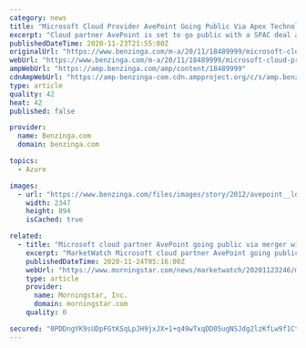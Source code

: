 ```yaml
---
category: news
title: "Microsoft Cloud Provider AvePoint Going Public Via Apex Technology SPAC"
excerpt: "Cloud partner AvePoint is set to go public with a SPAC deal announced Monday. The SPAC Deal: AvePoint will go public via"
publishedDateTime: 2020-11-23T21:55:00Z
originalUrl: "https://www.benzinga.com/m-a/20/11/18489999/microsoft-cloud-provider-avepoint-going-public-via-apex-technology-spac"
webUrl: "https://www.benzinga.com/m-a/20/11/18489999/microsoft-cloud-provider-avepoint-going-public-via-apex-technology-spac"
ampWebUrl: "https://amp.benzinga.com/amp/content/18489999"
cdnAmpWebUrl: "https://amp-benzinga-com.cdn.ampproject.org/c/s/amp.benzinga.com/amp/content/18489999"
type: article
quality: 42
heat: 42
published: false

provider:
  name: Benzinga.com
  domain: benzinga.com

topics:
  - Azure

images:
  - url: "https://www.benzinga.com/files/images/story/2012/avepoint__logo.jpg"
    width: 2347
    height: 894
    isCached: true

related:
  - title: "Microsoft cloud partner AvePoint going public via merger with blank-check company Apex Technology"
    excerpt: "MarketWatch Microsoft cloud partner AvePoint going public via merger with blank-check company Apex Technology . . Nov 23, 2020 2:57 PM UTC"
    publishedDateTime: 2020-11-24T05:16:00Z
    webUrl: "https://www.morningstar.com/news/marketwatch/20201123246/microsoft-cloud-partner-avepoint-going-public-via-merger-with-blank-check-company-apex-technology"
    type: article
    provider:
      name: Morningstar, Inc.
      domain: morningstar.com
    quality: 0

secured: "0PDDngYK9sUDpFGtKSqLpJH9jxJX+1+q49wTxqDD05ugNSJdg2lzKfLw9f1CtNl6LC23KZmzajYNYSA4bPT/RuBoj6GTlA5L2GFUE8RBjOqUokWBELct6ONFfCvjZD7Mq7pNnSy8WsxOXevu/WRXMJdKSQzo6n1DrcTD5q9ZJK4z+J+XbhjCYAWgj83+mlq9ctuqLYRdxBA6mTfa2mVxrwICBEa3Mx6Yf78FPtJDsmvGdb4/Mxpd24rBQZSHP80faWJBUY1FXn9V8jbfuQd8n+7NVEzNl229Ect6Dh6T+LyFKiFOm5KvWI322tfRXNorC5C8ZLI9IfNL3tXq2WsDGKWQPsRp7p3Gy9NF9unx+is=;onRlmFpxFnJF9hhlcqkN0Q=="
---
```


